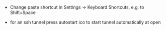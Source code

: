 * Change paste shortcut in Settings -> Keyboard Shortcuts, 
e.g. to Shift+Space

* for an ssh tunnel press autostart ico to start tunnel automatically at open